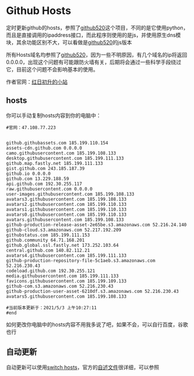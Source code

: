 # Github Hosts
定时更新github的hosts，参照了[github520](/521xueweihan/GitHub520)这个项目，不同的是它使用python，而且是直接调用的ipaddress接口，而此程序则使用的是js，并使用原生dns模块，其余功能区别不大，可以看做是[github520](/521xueweihan/GitHub520)的js版本

所有Hosts域名均参照了[github520](/521xueweihan/GitHub520)，因为一些不明原因，有几个域名的ip将返回0.0.0.0，出现这个问题有可能跟防火墙有关，后期将会通过一些科学手段绕过它，目前这个问题不会影响基本的使用。

作者官网：[红日初升的小站](http://47.108.77.223)

## hosts

你可以手动复制hosts内容到你的电脑中：

```
#官网：47.108.77.223


github.githubassets.com 185.199.110.154
assets-cdn.github.com 0.0.0.0
camo.githubusercontent.com 185.199.108.133
desktop.githubusercontent.com 185.199.111.133
github.map.fastly.net 185.199.111.133
gist.github.com 243.185.187.39
github.io 0.0.0.0
github.com 13.229.188.59
api.github.com 192.30.255.117
raw.githubusercontent.com 0.0.0.0
user-images.githubusercontent.com 185.199.108.133
avatars3.githubusercontent.com 185.199.108.133
avatars2.githubusercontent.com 185.199.110.133
avatars1.githubusercontent.com 185.199.110.133
avatars0.githubusercontent.com 185.199.110.133
avatars.githubusercontent.com 185.199.108.133
github-production-release-asset-2e65be.s3.amazonaws.com 52.216.24.140
github-cloud.s3.amazonaws.com 52.217.192.209
githubstatus.com 185.199.111.153
github.community 64.71.168.201
github.global.ssl.fastly.net 173.252.103.64
central.github.com 140.82.112.21
avatars4.githubusercontent.com 185.199.111.133
github-production-repository-file-5c1aeb.s3.amazonaws.com 52.216.230.43
codeload.github.com 192.30.255.121
media.githubusercontent.com 185.199.111.133
favicons.githubusercontent.com 185.199.109.133
github-com.s3.amazonaws.com 52.216.230.43
github-production-user-asset-6210df.s3.amazonaws.com 52.216.230.43
avatars5.githubusercontent.com 185.199.108.133

#当前版本更新于：2021/5/3 上午10:27:11
#end
```

如何更改你电脑中的hosts内容不用我多说了吧，如果不会，可以自行百度，谷歌也行

## 自动更新

自动更新可以使用[switch hosts](/oldj/SwitchHosts)，官方的[自述文件](https://github.com/oldj/SwitchHosts#readme)很详细，可以参照

